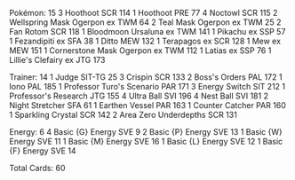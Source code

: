 Pokémon: 15
3 Hoothoot SCR 114
1 Hoothoot PRE 77
4 Noctowl SCR 115
2 Wellspring Mask Ogerpon ex TWM 64
2 Teal Mask Ogerpon ex TWM 25
2 Fan Rotom SCR 118
1 Bloodmoon Ursaluna ex TWM 141
1 Pikachu ex SSP 57
1 Fezandipiti ex SFA 38
1 Ditto MEW 132
1 Terapagos ex SCR 128
1 Mew ex MEW 151
1 Cornerstone Mask Ogerpon ex TWM 112
1 Latias ex SSP 76
1 Lillie's Clefairy ex JTG 173

Trainer: 14
1 Judge SIT-TG 25
3 Crispin SCR 133
2 Boss's Orders PAL 172
1 Iono PAL 185
1 Professor Turo's Scenario PAR 171
3 Energy Switch SIT 212
1 Professor's Research JTG 155
4 Ultra Ball SVI 196
4 Nest Ball SVI 181
2 Night Stretcher SFA 61
1 Earthen Vessel PAR 163
1 Counter Catcher PAR 160
1 Sparkling Crystal SCR 142
2 Area Zero Underdepths SCR 131

Energy: 6
4 Basic {G} Energy SVE 9
2 Basic {P} Energy SVE 13
1 Basic {W} Energy SVE 11
1 Basic {M} Energy SVE 16
1 Basic {L} Energy SVE 12
1 Basic {F} Energy SVE 14

Total Cards: 60
